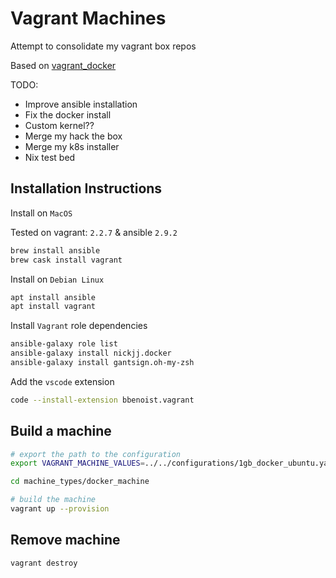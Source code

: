 # Vagrant Machines
Attempt to consolidate my vagrant box repos

Based on [vagrant_docker](https://github.com/chrisguest75/vagrant_docker)

TODO:
* Improve ansible installation
* Fix the docker install
* Custom kernel??
* Merge my hack the box
* Merge my k8s installer
* Nix test bed


## Installation Instructions 
Install on `MacOS` 

Tested on vagrant: `2.2.7` & ansible `2.9.2`

```sh
brew install ansible
brew cask install vagrant
```

Install on `Debian Linux`
```sh
apt install ansible
apt install vagrant
```

Install `Vagrant` role dependencies
```sh
ansible-galaxy role list
ansible-galaxy install nickjj.docker
ansible-galaxy install gantsign.oh-my-zsh 
```

Add the `vscode` extension
```sh
code --install-extension bbenoist.vagrant
```

## Build a machine 

```sh
# export the path to the configuration
export VAGRANT_MACHINE_VALUES=../../configurations/1gb_docker_ubuntu.yaml

cd machine_types/docker_machine

# build the machine
vagrant up --provision
```


## Remove machine
```sh
vagrant destroy
```